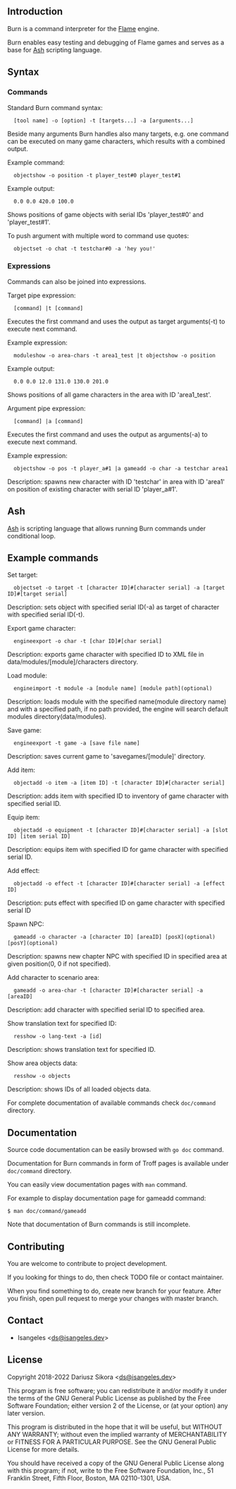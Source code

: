 ## Introduction
Burn is a command interpreter for the [Flame](https://github.com/Isangeles/flame) engine.

Burn enables easy testing and debugging of Flame games and serves as a base for [Ash](https://github.com/Isangeles/burn/tree/master/ash) scripting language.

## Syntax
  ### Commands
  Standard Burn command syntax:
```
  [tool name] -o [option] -t [targets...] -a [arguments...]
```
  Beside many arguments Burn handles also many targets, e.g. one command can be executed on many game characters, which results with a combined output.

  Example command:
```
  objectshow -o position -t player_test#0 player_test#1
```
  Example output:
```
  0.0 0.0 420.0 100.0
```
  Shows positions of game objects with serial IDs 'player_test#0' and 'player_test#1'.

  To push argument with multiple word to command use quotes:
```
  objectset -o chat -t testchar#0 -a 'hey you!'
```

  ### Expressions
  Commands can also be joined into expressions.

  Target pipe expression:
```
  [command] |t [command]
```
  Executes the first command and uses the output as target arguments(-t) to execute next command.

  Example expression:
```
  moduleshow -o area-chars -t area1_test |t objectshow -o position
```
  Example output:
```
  0.0 0.0 12.0 131.0 130.0 201.0
```
  Shows positions of all game characters in the area with ID 'area1_test'.

  Argument pipe expression:
```
  [command] |a [command]
```
  Executes the first command and uses the output as arguments(-a) to execute next command.
  
  Example expression:
```
  objectshow -o pos -t player_a#1 |a gameadd -o char -a testchar area1
```
  Description: spawns new character with ID 'testchar' in area with ID 'area1' on position
  of existing character with serial ID 'player_a#1'.

## Ash
[Ash](https://github.com/Isangeles/burn/tree/master/ash) is scripting language that allows running Burn commands under conditional loop.

## Example commands
Set target:
```
  objectset -o target -t [character ID]#[character serial] -a [target ID]#[target serial]
```
Description: sets object with specified serial ID(-a) as target of character with specified serial ID(-t).

Export game character:
```
  engineexport -o char -t [char ID]#[char serial]
```
Description: exports game character with specified ID to XML file in
data/modules/[module]/characters directory.

Load module:
```
  engineimport -t module -a [module name] [module path](optional)
```
Description: loads module with the specified name(module directory name) and with a specified path,
if no path provided, the engine will search default modules directory(data/modules).

Save game:
```
  engineexport -t game -a [save file name]
```
Description: saves current game to 'savegames/[module]' directory.

Add item:
```
  objectadd -o item -a [item ID] -t [character ID]#[character serial]
```
Description: adds item with specified ID to inventory of game character with specified serial ID.

Equip item:
```
  objectadd -o equipment -t [character ID]#[character serial] -a [slot ID] [item serial ID]
```
Description: equips item with specified ID for game character with specified serial ID.

Add effect:
```
  objectadd -o effect -t [character ID]#[character serial] -a [effect ID]
```
Description: puts effect with specified ID on game character with specified serial ID

Spawn NPC:
```
  gameadd -o character -a [character ID] [areaID] [posX](optional) [posY](optional)
```
Description: spawns new chapter NPC with specified ID in specified area at given position(0, 0 if not specified).

Add character to scenario area:
```
  gameadd -o area-char -t [character ID]#[character serial] -a [areaID]
```
Description: add character with specified serial ID to specified area.

Show translation text for specified ID:
```
  resshow -o lang-text -a [id]
```
Description: shows translation text for specified ID.

Show area objects data:
```
  resshow -o objects 
```
Description: shows IDs of all loaded objects data.

For complete documentation of available commands check `doc/command` directory.
## Documentation
Source code documentation can be easily browsed with `go doc` command.

Documentation for Burn commands in form of Troff pages is available under `doc/command` directory.

You can easily view documentation pages with `man` command.

For example to display documentation page for gameadd command:
```
$ man doc/command/gameadd
```

Note that documentation of Burn commands is still incomplete.

## Contributing
You are welcome to contribute to project development.

If you looking for things to do, then check TODO file or contact maintainer.

When you find something to do, create new branch for your feature.
After you finish, open pull request to merge your changes with master branch.

## Contact
* Isangeles <<ds@isangeles.dev>>

## License
Copyright 2018-2022 Dariusz Sikora <<ds@isangeles.dev>>

This program is free software; you can redistribute it and/or modify
it under the terms of the GNU General Public License as published by
the Free Software Foundation; either version 2 of the License, or
(at your option) any later version.

This program is distributed in the hope that it will be useful,
but WITHOUT ANY WARRANTY; without even the implied warranty of
MERCHANTABILITY or FITNESS FOR A PARTICULAR PURPOSE.  See the
GNU General Public License for more details.

You should have received a copy of the GNU General Public License
along with this program; if not, write to the Free Software
Foundation, Inc., 51 Franklin Street, Fifth Floor, Boston,
MA 02110-1301, USA.
